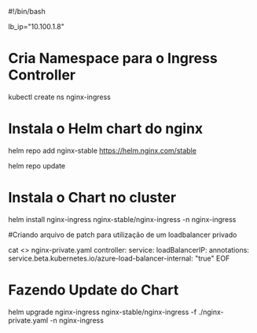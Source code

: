#!/bin/bash

lb_ip="10.100.1.8"

# Cria Namespace para o Ingress Controller
kubectl create ns nginx-ingress

# Instala o Helm chart do nginx
helm repo add nginx-stable https://helm.nginx.com/stable

helm repo update


# Instala o Chart no cluster
helm install nginx-ingress nginx-stable/nginx-ingress -n nginx-ingress


#Criando arquivo de patch para utilização de um loadbalancer privado

cat <<EOF>> nginx-private.yaml
controller:
  service:
    loadBalancerIP: 
    annotations:
      service.beta.kubernetes.io/azure-load-balancer-internal: "true"
EOF

# Fazendo Update do Chart
helm upgrade nginx-ingress nginx-stable/nginx-ingress -f ./nginx-private.yaml -n nginx-ingress